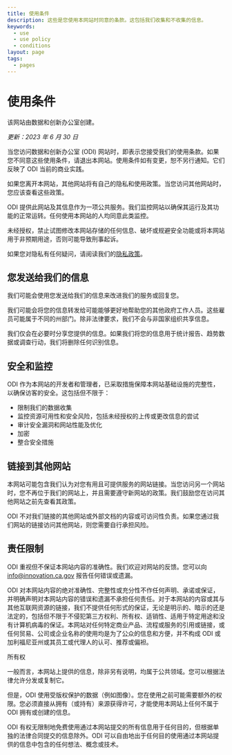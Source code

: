 ```yaml
---
title: 使用条件
description: 这些是您使用本网站时同意的条款。这包括我们收集和不收集的信息。
keywords:
  - use
  - use policy
  - conditions
layout: page
tags:
  - pages
---
```

# 使用条件

该网站由数据和创新办公室创建。

*更新：2023 年 6 月 30 日*

当您访问数据和创新办公室 (ODI) 网站时，即表示您接受我们的使用条款。如果您不同意这些使用条件，请退出本网站。使用条件如有变更，恕不另行通知。它们反映了 ODI 当前的商业实践。

如果您离开本网站，其他网站将有自己的隐私和使用政策。当您访问其他网站时，您应该查看这些政策。

ODI 提供此网站及其信息作为一项公共服务。我们监控网站以确保其运行及其功能的正常运转。任何使用本网站的人均同意此类监控。

未经授权，禁止试图修改本网站存储的任何信息、破坏或规避安全功能或将本网站用于非预期用途，否则可能导致刑事起诉。

如果您对隐私有任何疑问，请阅读我们的[隐私政策](/zh-hans/privacy)。

## 您发送给我们的信息

我们可能会使用您发送给我们的信息来改进我们的服务或回复您。

我们可能会将您的信息转发给可能能够更好地帮助您的其他政府工作人员。这些雇员可能属于不同的州部门。除非法律要求，我们不会与非国家组织共享信息。

我们仅会在必要时分享您提供的信息。如果我们将您的信息用于统计报告、趋势数据或调查行动，我们将删除任何识别信息。

## 安全和监控

ODI 作为本网站的开发者和管理者，已采取措施保障本网站基础设施的完整性，以确保访客的安全。这包括但不限于：

* 限制我们的数据收集
* 监控资源可用性和安全风险，包括未经授权的上传或更改信息的尝试
* 审计安全漏洞和网站性能及优化
* 加密
* 整合安全措施

## 链接到其他网站

本网站可能包含我们认为对您有用且可提供服务的网站链接。当您访问另一个网站时，您不再位于我们的网站上，并且需要遵守新网站的政策。我们鼓励您在访问其他网站之前先查看其政策。

ODI 不对我们链接的其他网站或外部文档的内容或可访问性负责。如果您通过我们网站的链接访问其他网站，则您需要自行承担风险。

## 责任限制

ODI 重视但不保证本网站内容的准确性。我们欢迎对网站的反馈。您可以向 [info@innovation.ca.gov](mailto:info@innovation.ca.gov) 报告任何错误或遗漏。

ODI 对本网站内容的绝对准确性、完整性或充分性不作任何声明、承诺或保证，并明确声明对本网站内容的错误和遗漏不承担任何责任。对于本网站的内容或其与其他互联网资源的链接，我们不提供任何形式的保证，无论是明示的、暗示的还是法定的，包括但不限于不侵犯第三方权利、所有权、适销性、适用于特定用途和没有计算机病毒的保证。本网站对任何特定商业产品、流程或服务的引用或链接，或任何贸易、公司或企业名称的使用均是为了公众的信息和方便，并不构成 ODI 或加利福尼亚州或其员工或代理人的认可、推荐或偏袒。

所有权

一般而言，本网站上提供的信息，除非另有说明，均属于公共领域。您可以根据法律允许分发或复制它。

但是，ODI 使用受版权保护的数据（例如图像）。您在使用之前可能需要额外的权限。您必须直接从拥有（或持有）来源获得许可，才能使用本网站上任何不属于 ODI 拥有或创建的信息。

ODI 有权无限制地免费使用通过本网站提交的所有信息用于任何目的，但根据单独的法律合同提交的信息除外。ODI 可以自由地出于任何目的使用通过本网站提供的信息中包含的任何想法、概念或技术。